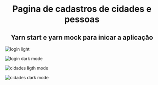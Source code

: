 <h1 align="center"> Pagina de cadastros de cidades e pessoas </h1>

<h2 align="center">Yarn start e yarn mock para inicar a aplicação </h2>

![login light](https://user-images.githubusercontent.com/97629782/178925561-00cdc373-3c8e-4c9c-8d4f-610877bcccd6.JPG)


![login dark mode](https://user-images.githubusercontent.com/97629782/178925607-dbac5290-1476-4ee6-9478-0bdeeeb7f0ef.JPG)



![cidades ligth mode](https://user-images.githubusercontent.com/97629782/178925626-80160d50-0a33-4561-9a53-586b664c64ce.JPG)




![cidades dark mode](https://user-images.githubusercontent.com/97629782/178925642-b11a8e69-35d5-41b5-b5ab-878388cd10b7.JPG)
